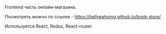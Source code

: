 Frontend часть онлайн-магазина.

Посмотреть можно по ссылке - https://hellyeahomg.github.io/book-store/

Используется React, Redux, React-router.

